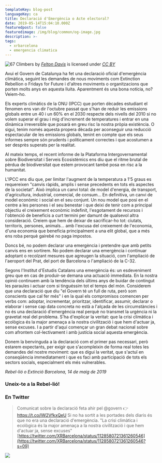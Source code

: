 ```yaml
---
templateKey: blog-post
languageKey: ca
title: Declaració d'Emergència o Acte electoral?
date: 2019-05-14T15:04:10.000Z
featuredpost: false
featuredimage: /img/blog/common/og-image.jpg
description: >-
tags:
  - xrbarcelona
  - emergencia climatica
---
```


![67 Climbers](/img/blog/2019-05-14/declare-emergency-felton-davis.jpg)
 by 
 [*Felton Davis*](https://www.flickr.com/people/106368363@N02) is licensed under 
 [*CC BY*](https://creativecommons.org/licenses/by/2.0/)

Avui el Govern de Catalunya ha fet una declaració oficial d'emergència climàtica, seguint les demandes de nous moviments com Extinction Rebellion o Fridays for Future i d'altres moviments o organitzacions que porten molts anys en aquesta lluita. Aparentment és una bona notícia, no? Veiem-ho.

Els experts climàtics de la ONU (IPCC) que porten dècades estudiant el fenomen ens van dir l'octubre passat que s'han de reduir les emissions globals entre un 40 i un 60% en el 2030 respecte dels nivells del 2010 si no volem superar el grau i mig d'increment de temperatures i entrar en una dinàmica irreversible que posarà en greu risc la nostra pròpia existència. O sigui, tenim només aquesta propera dècada per aconseguir una reducció espectacular de les emissions globals, tenint en compte que els seus informes sempre són prudents i políticament correctes i que acostumen a ser desprès superats per la realitat.

Al mateix temps, el recent informe de la Plataforma Intergovernamental sobre Biodiversitat i Serveis Ecosistèmics ens diu que el ritme brutal de pèrdua de biodiversitat que estem provocant també posa en risc a la humanitat.

L'IPCC ens diu que, per limitar l'augment de la temperatura a 1'5 graus es requereixen "canvis ràpids, amplis i sense precedents en tots els aspectes de la societat". Això implica un canvi total: de model d'energia, de transport, d'agricultura, industrial, comercial,  de consum... En definitiva, un canvi de model econòmic i social en el seu conjunt. Un nou model que posi en el centre a les persones i el seu benestar i que deixi de tenir com a principal objectiu el creixement econòmic indefinit, l'esgotament de recursos i l'obtenció de beneficis a curt termini per damunt de qualsevol altra consideració. Creiem que hem de deixar de sacrificar-ho tot: ciutats, territoris, persones, animals... amb l'excusa del creixement de l'economia, d'una economia que beneficia principalment a una elit global, que a més ens roba perquè gairebé no paga impostos.

Doncs bé, no podem declarar una emergència i pretendre que amb petits canvis ens en sortirem. No podem declarar una emergència i continuar adoptant o recolzant mesures que agreugen la situació, com l'ampliació de l'aeroport del Prat, del port de Barcelona o l'ampliació de la C-32.   

Segons l'Institut d'Estudis Catalans una emergència és: un esdeveniment greu que en cas de produir-se demana una actuació immediata. En la nostra opinió continuem amb la tendència dels últims anys de buidar de contingut les paraules i actuar com si tinguéssim tot el temps del món. Considerem que una declaració que diu "el Govern té un full de ruta, però som conscients que cal fer més" i en la qual els compromisos comencen per verbs com: adoptar, incrementar, prioritzar, identificar, assumir, declarar o elaborar i sense cap data concreta no està a l'alçada de les circumstàncies i no és una declaració d'emergència real perquè no transmet la urgència ni la gravetat real del problema. S'ha d'explicar la veritat: que la crisi climàtica i ecològica és la major amenaça a la nostra civilització i que hem d'actuar ja, sense excuses. I a partir d'aquí començar un gran debat nacional sobre com afrontem col-lectivament i amb justícia social aquesta emergència.

Donem la benvinguda a la declaració com el primer pas necessari, però estarem expectants, per exigir que s'acompleixin de forma real totes les demandes del nostre moviment: que es digui la veritat, que s'actuï en conseqüència immediatament i que es faci amb participació de tots els sectors socials, especialment els més vulnerables.

*Rebel-lió o Extinció Barcelona, 14 de maig de 2019*

### Uneix-te a la Rebel-lió!

### En Twitter

> Comunicat sobre la declaració feta ahir pel @govern 👉 https://t.co/IW2VfkxQeU Si no ha sortit a les portades dels diaris és que no era una declaració d'emergència. "La crisi climàtica i ecològica és la major amenaça a la nostra civilització i que hem d'actuar ja, sense excuses" [https://twitter.com/XRBarcelona/status/1128580721361260546](https://twitter.com/XRBarcelona/status/1128580721361260546?s=09)

![](/img/blog/2019-05-14/girl-sign.jpg)

